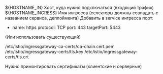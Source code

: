 ${HOSTNAME_IN} Хост, куда нужно подключаться (входящий трафик)
${HOSTNAME_INGRESS} Имя ингресса (селекторы должны совпадать с названием сервиса, деплоймента)
Добавить в service ингресса порт:
- name: https
  protocol: TCP
  port: 443
  targetPort: 5443

(Или использовать существующий)

/etc/istio/ingressgateway-ca-certs/ca-chain.cert.pem
/etc/istio/ingressgateway-certs/tls.key
/etc/istio/ingressgateway-certs/tls.crt

Нужно примонтировать сертификаты (клиентские и серверные)